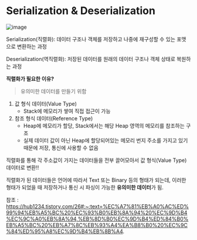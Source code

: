 # Serialization & Deserialization

![image](https://user-images.githubusercontent.com/55429912/127508607-7aec9ff5-9c10-49d7-960f-eb9a69f8ecf9.png)

Serialization(직렬화): 데이터 구조나 객체를 저장하고 나중에 재구성할 수 있는 포맷으로 변환하는 과정

Deserialization(역직렬화): 저장된 데이터를 원래의 데이터 구조나 객체 상태로 복원하는 과정



**직렬화가 필요한 이유?**

> 유의미한 데이터를 만들기 위함

1. 값 형식 데이터(Value Type)
   - Stack에 메모리가 쌓여 직접 접근이 가능
2. 참조 형식 데이터(Reference Type)
   - Heap에 메모리가 할당, Stack에서는 해당 Heap 영역의 메모리를 참조하는 구조
   - 실제 데이터 값이 아닌 Heap에 할당되어있는 메모리 번지 주소를 가지고 있기 때문에 저장, 통신에 사용할 수 없음



직렬화를 통해 각 주소값이 가지는 데이터들을 전부 끌어모아서 값 형식(Value Type)데이터로 변환!!

직렬화가 된 데이터들은 언어에 따라서 Text 또는 Binary 등의 형태가 되는데, 이러한 형태가 되었을 때 저장하거나 통신 시 파싱이 가능한 **유의미한 데이터**가 됨.





참조 : https://hub1234.tistory.com/26#:~:text=%EC%A7%81%EB%A0%AC%ED%99%94%EB%A5%BC%20%EC%93%B0%EB%8A%94%20%EC%9D%B4%EC%9C%A0%EB%8A%94,%EB%8D%B0%EC%9D%B4%ED%84%B0%EB%A5%BC%20%EB%A7%8C%EB%93%A4%EA%B8%B0%20%EC%9C%84%ED%95%A8%EC%9D%B4%EB%8B%A4.